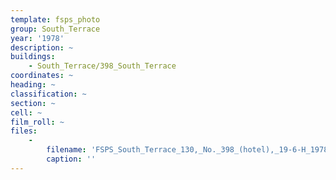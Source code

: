 ```yaml
---
template: fsps_photo
group: South_Terrace
year: '1978'
description: ~
buildings:
    - South_Terrace/398_South_Terrace
coordinates: ~
heading: ~
classification: ~
section: ~
cell: ~
film_roll: ~
files:
    -
        filename: 'FSPS_South_Terrace_130,_No._398_(hotel),_19-6-H_1978.png'
        caption: ''
---
```

